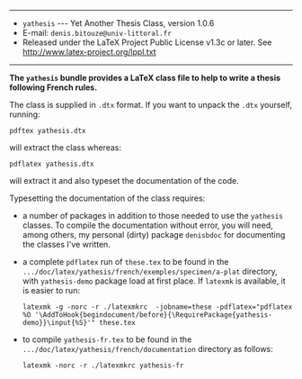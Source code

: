 -----------------------------------------------------------------------

- `yathesis` --- Yet Another Thesis Class, version 1.0.6
- E-mail: `denis.bitouze@univ-littoral.fr`
- Released under the LaTeX Project Public License v1.3c or later. See
  http://www.latex-project.org/lppl.txt

-----------------------------------------------------------------------

**The `yathesis` bundle provides a LaTeX class file to help to write a thesis
following French rules.**

The class is supplied in `.dtx` format. If you want to unpack the `.dtx`
yourself, running:

    pdftex yathesis.dtx

will extract the class whereas:

    pdflatex yathesis.dtx

will extract it and also typeset the documentation of the code.

Typesetting the documentation of the class requires:

- a number of packages in addition to those needed to use the `yathesis`
   classes.  To compile the documentation without error, you will need, among
   others, my personal (dirty) package `denisbdoc` for documenting the classes
   I've written.
- a complete `pdflatex` run of `these.tex` to be found in the
  `.../doc/latex/yathesis/french/exemples/specimen/a-plat` directory,
  with `yathesis-demo` package load at first place. If `latexmk` is available,
  it is easier to run:

      latexmk -g -norc -r ./latexmkrc  -jobname=these -pdflatex="pdflatex %O '\AddToHook{begindocument/before}{\RequirePackage{yathesis-demo}}\input{%S}'" these.tex

- to compile `yathesis-fr.tex` to be found in the
  `.../doc/latex/yathesis/french/documentation` directory as follows:

      latexmk -norc -r ./latexmkrc yathesis-fr
